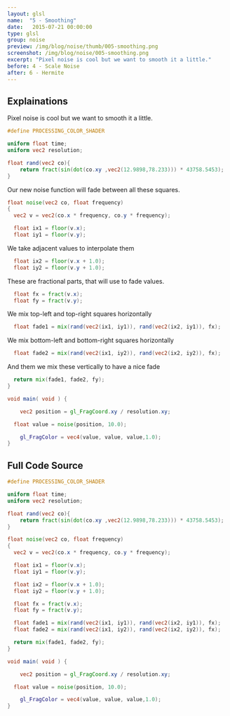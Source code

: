 ```yaml
---
layout: glsl
name:  "5 - Smoothing"
date:   2015-07-21 00:00:00
type: glsl
group: noise
preview: /img/blog/noise/thumb/005-smoothing.png
screenshot: /img/blog/noise/005-smoothing.png
excerpt: "Pixel noise is cool but we want to smooth it a little."
before: 4 - Scale Noise
after: 6 - Hermite
---
```

## Explainations

Pixel noise is cool but we want to smooth it a little.

``` glsl
#define PROCESSING_COLOR_SHADER

uniform float time;
uniform vec2 resolution;

float rand(vec2 co){
    return fract(sin(dot(co.xy ,vec2(12.9898,78.233))) * 43758.5453);
}

```

Our new noise function will fade between all these squares.

``` glsl
float noise(vec2 co, float frequency)
{
  vec2 v = vec2(co.x * frequency, co.y * frequency);

  float ix1 = floor(v.x);
  float iy1 = floor(v.y);

```

We take adjacent values to interpolate them

``` glsl
  float ix2 = floor(v.x + 1.0);
  float iy2 = floor(v.y + 1.0);

```

These are fractional parts, that will use to fade values.

``` glsl
  float fx = fract(v.x);
  float fy = fract(v.y);

```

We mix top-left and top-right squares horizontally

``` glsl
  float fade1 = mix(rand(vec2(ix1, iy1)), rand(vec2(ix2, iy1)), fx);
```

We mix bottom-left and bottom-right squares horizontally

``` glsl
  float fade2 = mix(rand(vec2(ix1, iy2)), rand(vec2(ix2, iy2)), fx);

```

And them we mix these vertically to have a nice fade

``` glsl
  return mix(fade1, fade2, fy);
}

void main( void ) {

	vec2 position = gl_FragCoord.xy / resolution.xy;

  float value = noise(position, 10.0);

	gl_FragColor = vec4(value, value, value,1.0);
}
```


## Full Code Source

``` glsl
#define PROCESSING_COLOR_SHADER

uniform float time;
uniform vec2 resolution;

float rand(vec2 co){
    return fract(sin(dot(co.xy ,vec2(12.9898,78.233))) * 43758.5453);
}

float noise(vec2 co, float frequency)
{
  vec2 v = vec2(co.x * frequency, co.y * frequency);

  float ix1 = floor(v.x);
  float iy1 = floor(v.y);

  float ix2 = floor(v.x + 1.0);
  float iy2 = floor(v.y + 1.0);

  float fx = fract(v.x);
  float fy = fract(v.y);

  float fade1 = mix(rand(vec2(ix1, iy1)), rand(vec2(ix2, iy1)), fx);
  float fade2 = mix(rand(vec2(ix1, iy2)), rand(vec2(ix2, iy2)), fx);

  return mix(fade1, fade2, fy);
}

void main( void ) {

	vec2 position = gl_FragCoord.xy / resolution.xy;

  float value = noise(position, 10.0);

	gl_FragColor = vec4(value, value, value,1.0);
}
```